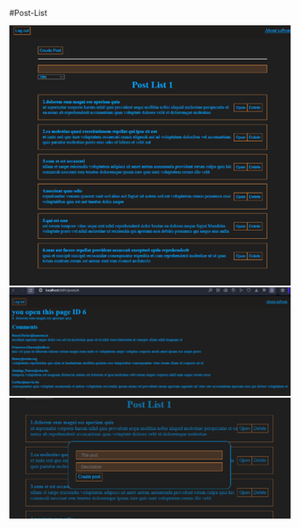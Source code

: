  #Post-List

![Screenshot project](/public/screenshorts/screenshot1.png)
![Screenshot project](/public/screenshorts/screenshot2.png)
![Screenshot project](/public/screenshorts/screenshot3.png)
